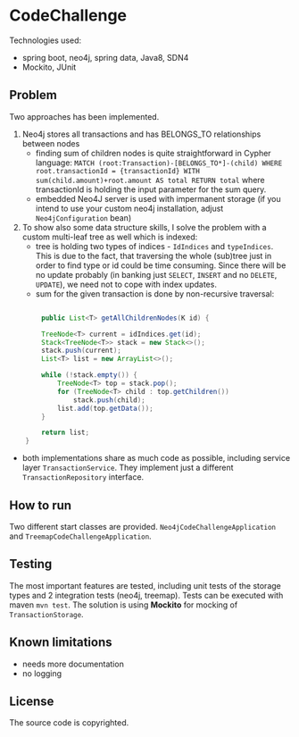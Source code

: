 # CodeChallenge
Technologies used:
* spring boot, neo4j, spring data, Java8, SDN4
* Mockito, JUnit

## Problem

Two approaches has been implemented.

1. Neo4j stores all transactions and has BELONGS_TO relationships between nodes
    * finding sum of children nodes is quite straightforward in Cypher language:
    `MATCH (root:Transaction)-[BELONGS_TO*]-(child) WHERE root.transactionId = {transactionId} WITH sum(child.amount)+root.amount AS total RETURN total` where transactionId is holding the input parameter for the sum query.
    * embedded Neo4J server is used with impermanent storage (if you intend to use your custom neo4j installation, adjust 
      `Neo4jConfiguration` bean)
2. To show also some data structure skills, I solve the problem with a custom multi-leaf tree as well which is indexed:
    * tree is holding two types of indices - `IdIndices` and `typeIndices`. This is due to the fact, that traversing the whole
      (sub)tree just in order to find type or id could be time consuming. Since there will be no update probably (in banking just `SELECT`, `INSERT` and no `DELETE`, `UPDATE`), we need not to cope with index updates.
    * sum for the given transaction is done by non-recursive traversal: 
```java

        public List<T> getAllChildrenNodes(K id) {

        TreeNode<T> current = idIndices.get(id);
        Stack<TreeNode<T>> stack = new Stack<>();
        stack.push(current);
        List<T> list = new ArrayList<>();

        while (!stack.empty()) {
            TreeNode<T> top = stack.pop();
            for (TreeNode<T> child : top.getChildren())
                stack.push(child);
            list.add(top.getData());
        }

        return list;
    }
```

* both implementations share as much code as possible, including service layer `TransactionService`. They implement just a different `TransactionRepository` interface.
 
## How to run
Two different start classes are provided. `Neo4jCodeChallengeApplication` and `TreemapCodeChallengeApplication`.

## Testing
The most important features are tested, including unit tests of the storage types and 2 integration tests (neo4j, treemap). Tests can be executed with maven `mvn test`. The solution is using **Mockito** for mocking of `TransactionStorage`. 

## Known limitations
* needs more documentation
* no logging

## License
The source code is copyrighted.
